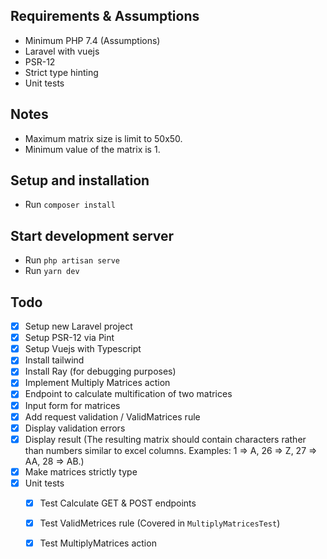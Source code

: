 ## Requirements & Assumptions

* Minimum PHP 7.4 (Assumptions)
* Laravel with vuejs
* PSR-12
* Strict type hinting
* Unit tests

## Notes
* Maximum matrix size is limit to 50x50.
* Minimum value of the matrix is 1.

## Setup and installation
  
* Run `composer install`

## Start development server

* Run `php artisan serve`
* Run `yarn dev`


## Todo

- [x] Setup new Laravel project 
- [x] Setup PSR-12 via Pint
- [x] Setup Vuejs with Typescript
- [x] Install tailwind
- [x] Install Ray (for debugging purposes)
- [x] Implement Multiply Matrices action
- [x] Endpoint to calculate multification of two matrices
- [x] Input form for matrices
- [x] Add request validation / ValidMatrices rule
- [x] Display validation errors
- [x] Display result (The resulting matrix should contain characters rather than numbers similar to excel columns. Examples: 1 => A, 26 => Z, 27 => AA, 28 => AB.)
- [x] Make matrices strictly type
- [x] Unit tests
  - [x] Test Calculate GET & POST endpoints
  - [X] Test ValidMetrices rule (Covered in `MultiplyMatricesTest`)
  - [x] Test MultiplyMatrices action

